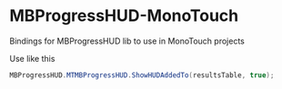 MBProgressHUD-MonoTouch
=======================

Bindings for MBProgressHUD lib to use in MonoTouch projects

Use like this
```csharp
MBProgressHUD.MTMBProgressHUD.ShowHUDAddedTo(resultsTable, true);
```
